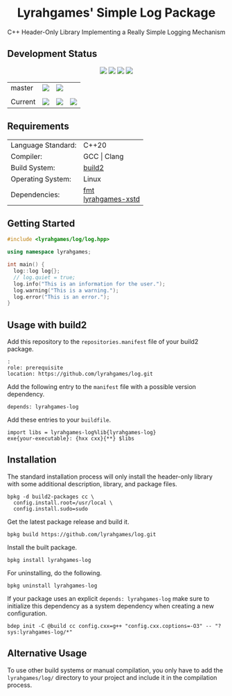 <h1 align="center">
    Lyrahgames' Simple Log Package
</h1>

<p align="center">
    C++ Header-Only Library Implementing a Really Simple Logging Mechanism
</p>

## Development Status

<p align="center">
    <img src="https://img.shields.io/github/languages/top/lyrahgames/log.svg?style=for-the-badge">
    <img src="https://img.shields.io/github/languages/code-size/lyrahgames/log.svg?style=for-the-badge">
    <img src="https://img.shields.io/github/repo-size/lyrahgames/log.svg?style=for-the-badge">
    <a href="COPYING.md">
        <img src="https://img.shields.io/github/license/lyrahgames/log.svg?style=for-the-badge&color=blue">
    </a>
</p>

<b>
<table align="center">
    <tr>
        <td>
            master
        </td>
        <td>
            <a href="https://github.com/lyrahgames/log">
                <img src="https://img.shields.io/github/last-commit/lyrahgames/log/master.svg?logo=github&logoColor=white">
            </a>
        </td>    
        <!-- <td>
            <a href="https://circleci.com/gh/lyrahgames/log/tree/master"><img src="https://circleci.com/gh/lyrahgames/log/tree/master.svg?style=svg"></a>
        </td> -->
        <!-- <td>
            <a href="https://codecov.io/gh/lyrahgames/log">
              <img src="https://codecov.io/gh/lyrahgames/log/branch/master/graph/badge.svg" />
            </a>
        </td> -->
        <td>
            <a href="https://ci.stage.build2.org/?builds=lyrahgames-log&pv=&tc=*&cf=&mn=&tg=&rs=*">
                <img src="https://img.shields.io/badge/b|2 ci.stage.build2.org-Click here!-blue">
            </a>
        </td>
    </tr>
    <!-- <tr>
        <td>
            develop
        </td>
        <td>
            <a href="https://github.com/lyrahgames/log/tree/develop">
                <img src="https://img.shields.io/github/last-commit/lyrahgames/log/develop.svg?logo=github&logoColor=white">
            </a>
        </td>    
        <td>
            <a href="https://circleci.com/gh/lyrahgames/log/tree/develop"><img src="https://circleci.com/gh/lyrahgames/log/tree/develop.svg?style=svg"></a>
        </td>
        <td>
            <a href="https://codecov.io/gh/lyrahgames/log">
              <img src="https://codecov.io/gh/lyrahgames/log/branch/develop/graph/badge.svg" />
            </a>
        </td>
    </tr> -->
    <tr>
        <td>
        </td>
    </tr>
    <tr>
        <td>
            Current
        </td>
        <td>
            <a href="https://github.com/lyrahgames/log">
                <img src="https://img.shields.io/github/commit-activity/y/lyrahgames/log.svg?logo=github&logoColor=white">
            </a>
        </td>
        <!-- <td>
            <img src="https://img.shields.io/github/release/lyrahgames/log.svg?logo=github&logoColor=white">
        </td>
        <td>
            <img src="https://img.shields.io/github/release-pre/lyrahgames/log.svg?label=pre-release&logo=github&logoColor=white">
        </td> -->
        <td>
            <img src="https://img.shields.io/github/tag/lyrahgames/log.svg?logo=github&logoColor=white">
        </td>
        <td>
            <img src="https://img.shields.io/github/tag-date/lyrahgames/log.svg?label=latest%20tag&logo=github&logoColor=white">
        </td>
        <!-- <td>
            <a href="https://queue.cppget.org/log">
                <img src="https://img.shields.io/website/https/queue.cppget.org/log.svg?down_message=empty&down_color=blue&label=b|2%20queue.cppget.org&up_color=orange&up_message=running">
            </a>
        </td> -->
    </tr>
</table>
</b>

## Requirements
<b>
<table>
    <tr>
        <td>Language Standard:</td>
        <td>C++20</td>
    </tr>
    <tr>
        <td>Compiler:</td>
        <td>
            GCC | Clang
        </td>
    </tr>
    <tr>
        <td>Build System:</td>
        <td>
            <a href="https://build2.org/">build2</a>
        </td>
    </tr>
    <tr>
        <td>Operating System:</td>
        <td>
            Linux
        </td>
    </tr>
    <tr>
        <td>Dependencies:</td>
        <td>
            <a href="http://github.com/build2-packaging/fmt">
                fmt
            </a><br>
            <a href="http://github.com/lyrahgames/xstd">
                lyrahgames-xstd
            </a>
        </td>
    </tr>
</table>
</b>

## Getting Started

```c++
#include <lyrahgames/log/log.hpp>

using namespace lyrahgames;

int main() {
  log::log log{};
  // log.quiet = true;
  log.info("This is an information for the user.");
  log.warning("This is a warning.");
  log.error("This is an error.");
}

```

## Usage with build2
Add this repository to the `repositories.manifest` file of your build2 package.

    :
    role: prerequisite
    location: https://github.com/lyrahgames/log.git

Add the following entry to the `manifest` file with a possible version dependency.

    depends: lyrahgames-log

Add these entries to your `buildfile`.

    import libs = lyrahgames-log%lib{lyrahgames-log}
    exe{your-executable}: {hxx cxx}{**} $libs


## Installation
The standard installation process will only install the header-only library with some additional description, library, and package files.

    bpkg -d build2-packages cc \
      config.install.root=/usr/local \
      config.install.sudo=sudo

Get the latest package release and build it.

    bpkg build https://github.com/lyrahgames/log.git

Install the built package.

    bpkg install lyrahgames-log

For uninstalling, do the following.

    bpkg uninstall lyrahgames-log

If your package uses an explicit `depends: lyrahgames-log` make sure to initialize this dependency as a system dependency when creating a new configuration.

    bdep init -C @build cc config.cxx=g++ "config.cxx.coptions=-O3" -- "?sys:lyrahgames-log/*"

## Alternative Usage
To use other build systems or manual compilation, you only have to add the `lyrahgames/log/` directory to your project and include it in the compilation process.

